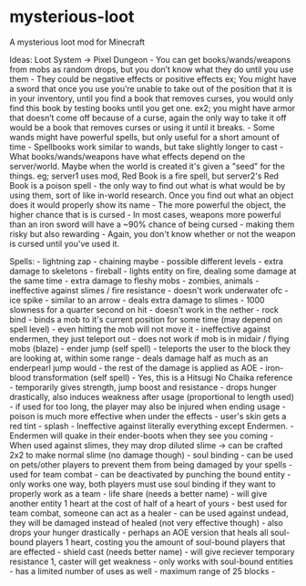 mysterious-loot
===============

A mysterious loot mod for Minecraft

Ideas:
Loot System -> Pixel Dungeon
    - You can get books/wands/weapons from mobs as random drops, but you don’t know what they do until you use them
    - They could be negative effects or positive effects
        ex; You might have a sword that once you use you’re unable to take out of the position that it is in your inventory, until you find a book that removes curses, you would only find this book by testing books until you get one.
        ex2; you might have armor that doesn’t come off because of a curse, again the only way to take it off would be a book that removes curses or using it until it breaks.
    - Some wands might have powerful spells, but only useful for a short amount of time
    - Spellbooks work similar to wands, but take slightly longer to cast
    - What books/wands/weapons have what effects depend on the server/world. Maybe when the world is created it's given a "seed" for the things.
        eg; server1 uses mod, Red Book is a fire spell, but server2's Red Book is a poison spell - the only way to find out what is what would be by using them, sort of like in-world research. Once you find out what an object does it would properly show its name
    - The more powerful the object, the higher chance that is is cursed
    - In most cases, weapons more powerful than an iron sword will have a ~90% chance of being cursed - making them risky but also rewarding
        - Again, you don't know whether or not the weapon is cursed until you've used it.

Spells:
    - lightning zap
        - chaining maybe
        - possible different levels
        - extra damage to skeletons
    - fireball
        - lights entity on fire, dealing some damage at the same time
        - extra damage to fleshy mobs - zombies, animals
        - ineffective against slimes / fire resistance
        - doesn't work underwater ofc
    - ice spike
        - similar to an arrow
        - deals extra damage to slimes
        - 1000 slowness for a quarter second on hit
        - doesn't work in the nether
    - rock bind
        - binds a mob to it's current position for some time (may depend on spell level)
        - even hitting the mob will not move it
        - ineffective against endermen, they just teleport out
        - does not work if mob is in midair / flying mobs (blaze)
    - ender jump (self spell)
        - teleports the user to the block they are looking at, within some range
        - deals damage half as much as an enderpearl jump would
        - the rest of the damage is applied as AOE
    - iron-blood transformation (self spell)
        - Yes, this is a Hitsugi No Chaika reference
        - temporarily gives strength, jump boost and resistance
        - drops hunger drastically, also induces weakness after usage (proportional to length used)
        - if used for too long, the player may also be injured when ending usage
        - poison is much more effective when under the effects
        - user's skin gets a red tint
    - splash
        - Ineffective against literally everything except Endermen.
        - Endermen will quake in their ender-boots when they see you coming
        - When used against slimes, they may drop diluted slime -> can be crafted 2x2 to make normal slime (no damage though)
    - soul binding
        - can be used on pets/other players to prevent them from being damaged by your spells
        - used for team combat
        - can be deactivated by punching the bound entity
        - only works one way, both players must use soul binding if they want to properly work as a team
    - life share (needs a better name)
        - will give another entity 1 heart at the cost of half of a heart of yours
        - best used for team combat, someone can act as a healer
        - can be used against undead, they will be damaged instead of healed (not very effective though)
        - also drops your hunger drastically
        - perhaps an AOE version that heals all soul-bound players 1 heart, costing you the amount of soul-bound players that are effected
    - shield cast (needs better name)
        - will give reciever temporary resistance 1, caster will get weakness
        - only works with soul-bound entities
        - has a limited number of uses as well
        - maximum range of 25 blocks
    -
